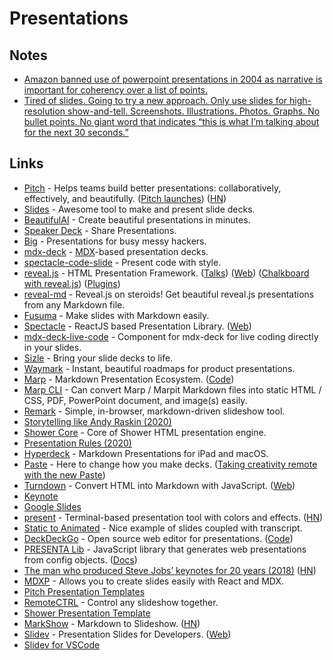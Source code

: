 # Presentations

## Notes

- [Amazon banned use of powerpoint presentations in 2004 as narrative is important for coherency over a list of points.](https://twitter.com/blakeir/status/1272883184154349573)
- [Tired of slides. Going to try a new approach. Only use slides for high-resolution show-and-tell. Screenshots. Illustrations. Photos. Graphs. No bullet points. No giant word that indicates “this is what I’m talking about for the next 30 seconds.”](https://twitter.com/rjs/status/1277722533811240960)

## Links

- [Pitch](https://pitch.com/) - Helps teams build better presentations: collaboratively, effectively, and beautifully. ([Pitch launches](https://pitch.com/blog/pitch-launches)) ([HN](https://news.ycombinator.com/item?id=24836676))
- [Slides](https://slides.com/) - Awesome tool to make and present slide decks.
- [BeautifulAI](https://www.beautiful.ai/) - Create beautiful presentations in minutes.
- [Speaker Deck](https://speakerdeck.com/) - Share Presentations.
- [Big](https://github.com/tmcw/big) - Presentations for busy messy hackers.
- [mdx-deck](https://github.com/jxnblk/mdx-deck) - [MDX](https://github.com/mdx-js/mdx)-based presentation decks.
- [spectacle-code-slide](https://github.com/jamiebuilds/spectacle-code-slide) - Present code with style.
- [reveal.js](https://github.com/hakimel/reveal.js/) - HTML Presentation Framework. ([Talks](http://stabbycutyou.github.io/)) ([Web](https://revealjs.com/)) ([Chalkboard with reveal.js](https://rajgoel.github.io/reveal.js-demos/chalkboard-demo.html#/)) ([Plugins](https://github.com/rajgoel/reveal.js-plugins))
- [reveal-md](https://github.com/webpro/reveal-md) - Reveal.js on steroids! Get beautiful reveal.js presentations from any Markdown file.
- [Fusuma](https://github.com/hiroppy/fusuma) - Make slides with Markdown easily.
- [Spectacle](https://github.com/FormidableLabs/spectacle) - ReactJS based Presentation Library. ([Web](https://formidable.com/open-source/spectacle/))
- [mdx-deck-live-code](https://github.com/JReinhold/mdx-deck-live-code) - Component for mdx-deck for live coding directly in your slides.
- [Sizle](https://sizle.io/) - Bring your slide decks to life.
- [Waymark](https://waymark.io/) - Instant, beautiful roadmaps for product presentations.
- [Marp](https://marp.app/) - Markdown Presentation Ecosystem. ([Code](https://github.com/marp-team/marp))
- [Marp CLI](https://github.com/marp-team/marp-cli) - Can convert Marp / Marpit Markdown files into static HTML / CSS, PDF, PowerPoint document, and image(s) easily.
- [Remark](https://github.com/gnab/remark) - Simple, in-browser, markdown-driven slideshow tool.
- [Storytelling like Andy Raskin (2020)](https://medium.com/firm-narrative/want-a-better-pitch-watch-this-328b95c2fd0b)
- [Shower Core](https://github.com/shower/core) - Core of Shower HTML presentation engine.
- [Presentation Rules (2020)](http://www.jilles.net/perma/2020/06/05/presentation-rules.html)
- [Hyperdeck](https://hyperdeck.io/) - Markdown Presentations for iPad and macOS.
- [Paste](https://paste.bywetransfer.com/) - Here to change how you make decks. ([Taking creativity remote with the new Paste](https://ideas.bywetransfer.com/story/taking-creativity-remote-with-paste))
- [Turndown](https://github.com/domchristie/turndown) - Convert HTML into Markdown with JavaScript. ([Web](http://domchristie.github.io/turndown/))
- [Keynote](https://www.apple.com/keynote/)
- [Google Slides](https://www.google.com/slides/about/)
- [present](https://github.com/vinayak-mehta/present) - Terminal-based presentation tool with colors and effects. ([HN](https://news.ycombinator.com/item?id=24324099))
- [Static to Animated](https://gazit.me/writing/static-to-animated/) - Nice example of slides coupled with transcript.
- [DeckDeckGo](https://deckdeckgo.com/) - Open source web editor for presentations. ([Code](https://github.com/deckgo/deckdeckgo))
- [PRESENTA Lib](https://github.com/presenta-software/presenta-lib) - JavaScript library that generates web presentations from config objects. ([Docs](https://lib.presenta.cc/guide/))
- [The man who produced Steve Jobs’ keynotes for 20 years (2018)](https://www.cake.co/conversations/jNZlq6j/the-man-who-produced-steve-jobs-keynotes-for-20-years) ([HN](https://news.ycombinator.com/item?id=26033689))
- [MDXP](https://github.com/0phoff/MDXP) - Allows you to create slides easily with React and MDX.
- [Pitch Presentation Templates](https://pitch.com/templates)
- [RemoteCTRL](https://remotectrl.net/) - Control any slideshow together.
- [Shower Presentation Template](https://github.com/shower/shower)
- [MarkShow](https://mark.show/#) - Markdown to Slideshow. ([HN](https://news.ycombinator.com/item?id=26931098))
- [Slidev](https://github.com/slidevjs/slidev) - Presentation Slides for Developers. ([Web](https://sli.dev/))
- [Slidev for VSCode](https://github.com/slidevjs/slidev-vscode)
